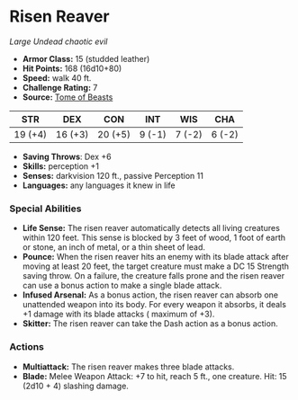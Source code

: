 # Risen Reaver

*Large* *Undead* *chaotic evil*

- **Armor Class:** 15 (studded leather)
- **Hit Points:** 168 (16d10+80)
- **Speed:** walk 40 ft.
- **Challenge Rating:** 7
- **Source:** [Tome of Beasts](https://koboldpress.com/kpstore/product/tome-of-beasts-for-5th-edition-print/)

| STR | DEX | CON | INT | WIS | CHA |
| --- | --- | --- | --- | --- | --- |
| 19 (+4) | 16 (+3) | 20 (+5) | 9 (-1) | 7 (-2) | 6 (-2) |

- **Saving Throws**: Dex +6
- **Skills:** perception +1
- **Senses:** darkvision 120 ft., passive Perception 11
- **Languages:** any languages it knew in life
### Special Abilities
- **Life Sense:** The risen reaver automatically detects all living creatures within 120 feet. This sense is blocked by 3 feet of wood, 1 foot of earth or stone, an inch of metal, or a thin sheet of lead.
- **Pounce:** When the risen reaver hits an enemy with its blade attack after moving at least 20 feet, the target creature must make a DC 15 Strength saving throw. On a failure, the creature falls prone and the risen reaver can use a bonus action to make a single blade attack.
- **Infused Arsenal:** As a bonus action, the risen reaver can absorb one unattended weapon into its body. For every weapon it absorbs, it deals +1 damage with its blade attacks ( maximum of +3).
- **Skitter:** The risen reaver can take the Dash action as a bonus action.
### Actions
- **Multiattack:** The risen reaver makes three blade attacks.
- **Blade:** Melee Weapon Attack: +7 to hit, reach 5 ft., one creature. Hit: 15 (2d10 + 4) slashing damage.
